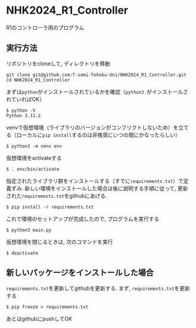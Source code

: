 # NHK2024_R1_Controller
R1のコントローラ用のプログラム

## 実行方法
リポジトリをcloneして, ディレクトリを移動
```
git clone git@github.com:T-semi-Tohoku-Uni/NHK2024_R1_Controller.git
cd NHK2024_R1_Controller
```

まずは`python`がインストールされているかを確認（`python3.`がインストールされていればOK）
```
$ python -V
Python 3.11.2
```

venvで仮想環境（ライブラリのバージョンがコンフリクトしないため）を立てる（ローカルに`pip install`するのは非推奨にいつの間にかなったらしい）
```
$ python3 -m venv env
```
仮想環境をactivateする
```
$ . env/bin/activate
```
指定されたライブラリ群をインストールする（すでに`requirements.txt`）で定義ずみ. 新しい環境をインストールした場合は後に説明する手順に従って, 更新された`requirements.txt`をgithubにあげる.
```
$ pip install -r requirements.txt
```

これで環境のセットアップが完成したので, プログラムを実行する
```
$ python3 main.py
```

仮想環境を閉じるときは, 次のコマンドを実行
```
$ deactivate
```

## 新しいパッケージをインストールした場合
`requirements.txt`を更新してgithubを更新する.
まず, `requirements.txt`を更新する
```
$ pip freeze > requirements.txt
```
あとはgithubにpushしてOK